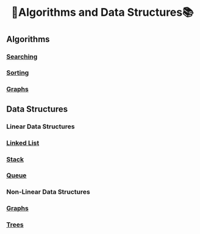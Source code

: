 <h1 align="center"> 🤖Algorithms and Data Structures📚 </h1>

## Algorithms

### [Searching]()
### [Sorting]()
### [Graphs]()

## Data Structures

### Linear Data Structures

### [Linked List]()
### [Stack]()
### [Queue]()

### Non-Linear Data Structures

### [Graphs]()
### [Trees]()
